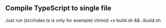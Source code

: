 ## Compile TypeScript to single file

Just run (src/index.ts is only for example)
chmod +x build.sh && ./build.sh
